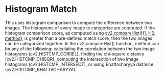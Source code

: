 # Histogram Match
This uses histogram comparison to compute the difference between two images. The histograms of every image to categorize are computed. If the histogram comparison score, as computed using [cv2.compareHist(H1, H2, method)](https://docs.opencv.org/3.4/d6/dc7/group__imgproc__hist.html#gaf4190090efa5c47cb367cf97a9a519bd), is greater than a pre-defined match score, then the two images can be categorized together. In the cv2.compareHist() function, method can be any of the following: calculating the correlation between the two image histograms (cv2.HISTCMP_CORREL), finding the chi-square distance (cv2.HISTCMP_CHISQR), computing the intersection of two image histograms (cv2.HISTCMP_INTERSECT), or using Bhattacharyya distance (cv2.HISTCMP_BHATTACHARYYA). 